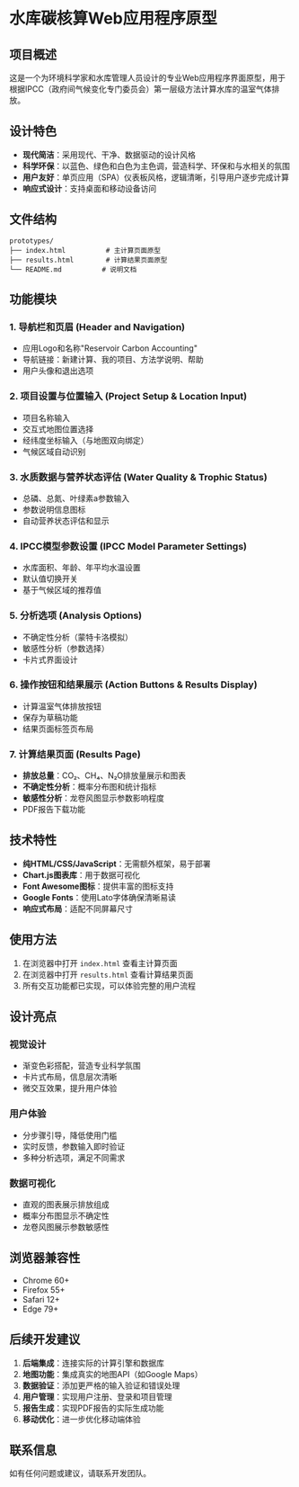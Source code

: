# 水库碳核算Web应用程序原型

## 项目概述

这是一个为环境科学家和水库管理人员设计的专业Web应用程序界面原型，用于根据IPCC（政府间气候变化专门委员会）第一层级方法计算水库的温室气体排放。

## 设计特色

- **现代简洁**：采用现代、干净、数据驱动的设计风格
- **科学环保**：以蓝色、绿色和白色为主色调，营造科学、环保和与水相关的氛围
- **用户友好**：单页应用（SPA）仪表板风格，逻辑清晰，引导用户逐步完成计算
- **响应式设计**：支持桌面和移动设备访问

## 文件结构

```
prototypes/
├── index.html          # 主计算页面原型
├── results.html        # 计算结果页面原型
└── README.md          # 说明文档
```

## 功能模块

### 1. 导航栏和页眉 (Header and Navigation)
- 应用Logo和名称"Reservoir Carbon Accounting"
- 导航链接：新建计算、我的项目、方法学说明、帮助
- 用户头像和退出选项

### 2. 项目设置与位置输入 (Project Setup & Location Input)
- 项目名称输入
- 交互式地图位置选择
- 经纬度坐标输入（与地图双向绑定）
- 气候区域自动识别

### 3. 水质数据与营养状态评估 (Water Quality & Trophic Status)
- 总磷、总氮、叶绿素a参数输入
- 参数说明信息图标
- 自动营养状态评估和显示

### 4. IPCC模型参数设置 (IPCC Model Parameter Settings)
- 水库面积、年龄、年平均水温设置
- 默认值切换开关
- 基于气候区域的推荐值

### 5. 分析选项 (Analysis Options)
- 不确定性分析（蒙特卡洛模拟）
- 敏感性分析（参数选择）
- 卡片式界面设计

### 6. 操作按钮和结果展示 (Action Buttons & Results Display)
- 计算温室气体排放按钮
- 保存为草稿功能
- 结果页面标签页布局

### 7. 计算结果页面 (Results Page)
- **排放总量**：CO₂、CH₄、N₂O排放量展示和图表
- **不确定性分析**：概率分布图和统计指标
- **敏感性分析**：龙卷风图显示参数影响程度
- PDF报告下载功能

## 技术特性

- **纯HTML/CSS/JavaScript**：无需额外框架，易于部署
- **Chart.js图表库**：用于数据可视化
- **Font Awesome图标**：提供丰富的图标支持
- **Google Fonts**：使用Lato字体确保清晰易读
- **响应式布局**：适配不同屏幕尺寸

## 使用方法

1. 在浏览器中打开 `index.html` 查看主计算页面
2. 在浏览器中打开 `results.html` 查看计算结果页面
3. 所有交互功能都已实现，可以体验完整的用户流程

## 设计亮点

### 视觉设计
- 渐变色彩搭配，营造专业科学氛围
- 卡片式布局，信息层次清晰
- 微交互效果，提升用户体验

### 用户体验
- 分步骤引导，降低使用门槛
- 实时反馈，参数输入即时验证
- 多种分析选项，满足不同需求

### 数据可视化
- 直观的图表展示排放组成
- 概率分布图显示不确定性
- 龙卷风图展示参数敏感性

## 浏览器兼容性

- Chrome 60+
- Firefox 55+
- Safari 12+
- Edge 79+

## 后续开发建议

1. **后端集成**：连接实际的计算引擎和数据库
2. **地图功能**：集成真实的地图API（如Google Maps）
3. **数据验证**：添加更严格的输入验证和错误处理
4. **用户管理**：实现用户注册、登录和项目管理
5. **报告生成**：实现PDF报告的实际生成功能
6. **移动优化**：进一步优化移动端体验

## 联系信息

如有任何问题或建议，请联系开发团队。